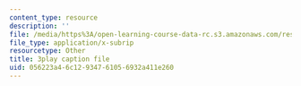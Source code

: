 ```yaml
---
content_type: resource
description: ''
file: /media/https%3A/open-learning-course-data-rc.s3.amazonaws.com/res-10-s95-physics-of-covid-19-transmission-fall-2020/056223a46c12934761056932a411e260_i_F7ndSmVGE.srt
file_type: application/x-subrip
resourcetype: Other
title: 3play caption file
uid: 056223a4-6c12-9347-6105-6932a411e260
---
```

